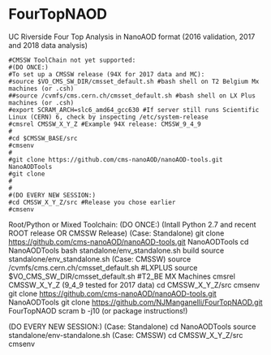 # FourTopNAOD
UC Riverside Four Top Analysis in NanoAOD format (2016 validation, 2017 and 2018 data analysis)

	#CMSSW ToolChain not yet supported:
	#(DO ONCE:)
	#To set up a CMSSW release (94X for 2017 data and MC):
	#source $VO_CMS_SW_DIR/cmsset_default.sh #bash shell on T2 Belgium Mx machines (or .csh)
	##source /cvmfs/cms.cern.ch/cmsset_default.sh #bash shell on LX Plus machines (or .csh)
	#export SCRAM_ARCH=slc6_amd64_gcc630 #If server still runs Scientific Linux (CERN) 6, check by inspecting /etc/system-release
	#cmsrel CMSSW_X_Y_Z #Example 94X release: CMSSW_9_4_9
	#
	#cd $CMSSW_BASE/src
	#cmsenv
	#
	#git clone https://github.com/cms-nanoAOD/nanoAOD-tools.git NanoAODTools
	#git clone 
	#
	#
	#(DO EVERY NEW SESSION:)
	#cd CMSSW_X_Y_Z/src #Release you chose earlier
	#cmsenv

Root/Python or Mixed Toolchain:
(DO ONCE:)
(Intall Python 2.7 and recent ROOT release OR CMSSW Release)
	(Case: Standalone)
	       git clone https://github.com/cms-nanoAOD/nanoAOD-tools.git NanoAODTools
	       cd NanoAODTools
	       bash standalone/env_standalone.sh build
	       source standalone/env_standalone.sh
	(Case: CMSSW)
	       source /cvmfs/cms.cern.ch/cmsset_default.sh #LXPLUS
	       source $VO_CMS_SW_DIR/cmsset_default.sh	   #T2_BE MX Machines
	       cmsrel CMSSW_X_Y_Z (9_4_9 tested for 2017 data)
	       cd CMSSW_X_Y_Z/src
	       cmsenv
	       git clone https://github.com/cms-nanoAOD/nanoAOD-tools.git NanoAODTools
	       git clone https://github.com/NJManganelli/FourTopNAOD.git FourTopNAOD
	       scram b -j10 (or package instructions!)


(DO EVERY NEW SESSION:)
        (Case: Standalone)
	       cd NanoAODTools
    	       source standalone/env-standalone.sh
	(Case: CMSSW)
	       cd CMSSW_X_Y_Z/src
	       cmsenv
